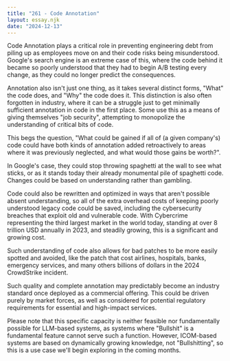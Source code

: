 ```yaml
---
title: "261 - Code Annotation"
layout: essay.njk
date: "2024-12-13"
---
```


Code Annotation plays a critical role in preventing engineering debt from piling up as employees move on and their code risks being misunderstood. Google's search engine is an extreme case of this, where the code behind it became so poorly understood that they had to begin A/B testing every change, as they could no longer predict the consequences.

Annotation also isn't just one thing, as it takes several distinct forms, "What" the code does, and "Why" the code does it. This distinction is also often forgotten in industry, where it can be a struggle just to get minimally sufficient annotation in code in the first place. Some use this as a means of giving themselves "job security", attempting to monopolize the understanding of critical bits of code.

This begs the question, "What could be gained if all of (a given company's) code could have both kinds of annotation added retroactively to areas where it was previously neglected, and what would those gains be worth?".

In Google's case, they could stop throwing spaghetti at the wall to see what sticks, or as it stands today their already monumental pile of spaghetti code. Changes could be based on understanding rather than gambling.

Code could also be rewritten and optimized in ways that aren't possible absent understanding, so all of the extra overhead costs of keeping poorly understood legacy code could be saved, including the cybersecurity breaches that exploit old and vulnerable code. With Cybercrime representing the third largest market in the world today, standing at over 8 trillion USD annually in 2023, and steadily growing, this is a significant and growing cost.

Such understanding of code also allows for bad patches to be more easily spotted and avoided, like the patch that cost airlines, hospitals, banks, emergency services, and many others billions of dollars in the 2024 CrowdStrike incident.

Such quality and complete annotation may predictably become an industry standard once deployed as a commercial offering. This could be driven purely by market forces, as well as considered for potential regulatory requirements for essential and high-impact services.

Please note that this specific capacity is neither feasible nor fundamentally possible for LLM-based systems, as systems where "Bullshit" is a fundamental feature cannot serve such a function. However, ICOM-based systems are based on dynamically growing knowledge, not "Bullshitting", so this is a use case we'll begin exploring in the coming months.
